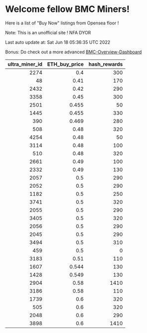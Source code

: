 # Welcome fellow BMC Miners!
Here is a list of "Buy Now" listings from Opensea floor !

Note: This is an unofficial site ! NFA DYOR

Last auto update at: Sat Jun 18 05:36:35 UTC 2022

Bonus: Do check out a more advanced [BMC-Overview-Dashboard](https://dune.com/defifunk/BMC-Overview-Dashboard)


|   ultra_miner_id |   ETH_buy_price |   hash_rewards |
|-----------------:|----------------:|---------------:|
|             2274 |           0.4   |            300 |
|               48 |           0.41  |            170 |
|             2432 |           0.42  |            290 |
|             3358 |           0.45  |            300 |
|             2501 |           0.455 |             50 |
|             1445 |           0.455 |            330 |
|              390 |           0.469 |            280 |
|              508 |           0.48  |            320 |
|             4254 |           0.48  |             50 |
|             3114 |           0.48  |            100 |
|              510 |           0.48  |            320 |
|             2661 |           0.49  |            100 |
|             2332 |           0.49  |            130 |
|             2057 |           0.5   |            290 |
|             2052 |           0.5   |            290 |
|             1182 |           0.5   |            250 |
|             3741 |           0.5   |            320 |
|             2055 |           0.5   |            290 |
|             3405 |           0.5   |            320 |
|             2056 |           0.5   |            290 |
|             2045 |           0.5   |            290 |
|             3494 |           0.5   |            310 |
|              459 |           0.5   |              0 |
|             3183 |           0.51  |            110 |
|             1607 |           0.544 |            130 |
|             1428 |           0.549 |            130 |
|             2904 |           0.58  |           1410 |
|             3186 |           0.58  |            110 |
|             1739 |           0.6   |            320 |
|              505 |           0.6   |            320 |
|             2048 |           0.6   |            290 |
|             3898 |           0.6   |           1410 |
